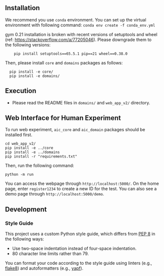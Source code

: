
## Installation
We recommend you use `conda` environment. You can set up the virtual environment with following command:
```conda env create -f conda_env.yml ```

gym 0.21 installation is broken with recent versions of setuptools and wheel (ref: https://stackoverflow.com/a/77205046).
Please downgrade them to the following versions:
```
    pip install setuptools==65.5.1 pip==21 wheel==0.38.0
```

Then, please install `core` and `domains` packages as follows:
```
  pip install -e core/
  pip install -e domains/
```

## Execution
* Please read the README files in `domains/` and `web_app_v2/` directory.


## Web Interface for Human Experiment

To run web experiment, `aic_core` and `aic_domain` packages should be installed first.

```
cd web_app_v2/
pip install -e ../core
pip install -e ../domains
pip install -r "requirements.txt"
```

Then, run the following command:

```
python -m run
```

You can access the webpage through `http://localhost:5000/`. On the home page, enter `register1234` to create a new ID for the test.
You can also see a demo page through `http://localhost:5000/demo`.

## Development

### Style Guide
This project uses a custom Python style guide, which differs from [PEP 8](https://www.python.org/dev/peps/pep-0008/) in the following ways:
- Use two-space indentation instead of four-space indentation.
- 80 character line limits rather than 79.

You can format your code according to the style guide using linters (e.g., [flake8](https://pypi.org/project/flake8/)) and autoformatters (e.g., [yapf](https://github.com/google/yapf)).

